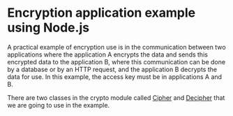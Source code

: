 # Encryption application example using Node.js 


A practical example of encryption use is in the communication between two applications where the application A encrypts the data and sends this encrypted data to the application B, where this communication can be done by a database or by an HTTP request, and the application B decrypts the data for use. In this example, the access key must be in applications A and B.

There are two classes in the crypto module called [Cipher](https://nodejs.org/api/crypto.html#class-cipher) and [Decipher](https://nodejs.org/api/crypto.html#class-decipher) that we are going to use in the example.
